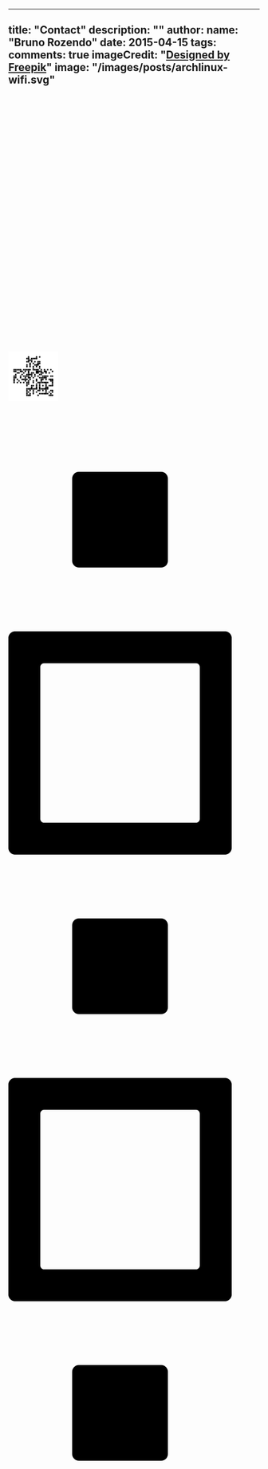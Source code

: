 
---
title: "Contact"
description: ""
author:
  name: "Bruno Rozendo"
date: 2015-04-15
tags:
comments: true
imageCredit: "<a href='http://www.freepik.com'>Designed by Freepik</a>"
image: "/images/posts/archlinux-wifi.svg"
---
<div style="width:500px">

<svg version="1.0" xmlns="http://www.w3.org/2000/svg" xmlns:xlink="http://www.w3.org/1999/xlink"
	 viewBox="0 0 100 100" enable-background="new 0 0 100 100" xml:space="preserve">
	
<svg xmlns="http://www.w3.org/2000/svg" xmlns:xlink="http://www.w3.org/1999/xlink" version="1.1" width="100" height="100" viewBox="0 0 2000 2000" x="0" y="0" shape-rendering="crispEdges"><defs/><rect x="0" y="0" width="2000" height="2000" fill="#ffffff"/><svg viewBox="0 0 4 4" x="712" y="200" width="64" height="64" shape-rendering="auto"><path fill="#000000" d="M4,4V2.5A1.5,1.5,0,0,1,2.5,4"/></svg><svg viewBox="0 0 4 4" x="776" y="200" width="64" height="64" shape-rendering="auto"><path fill="#000000" d="M2.5,0h-1A1.5,1.5,0,0,0,0,1.5V4H4V1.5A1.5,1.5,0,0,0,2.5,0Z"/></svg><svg viewBox="0 0 4 4" x="1032" y="200" width="64" height="64" shape-rendering="auto"><path fill="#000000" d="M4,4V2.5A1.5,1.5,0,0,1,2.5,4"/></svg><svg viewBox="0 0 4 4" x="1096" y="200" width="64" height="64" shape-rendering="auto"><path fill="#000000" d="M2.5,0h-1A1.5,1.5,0,0,0,0,1.5V4H4V1.5A1.5,1.5,0,0,0,2.5,0Z"/></svg><svg viewBox="0 0 4 4" x="1224" y="200" width="64" height="64" shape-rendering="auto"><rect fill="#000000" width="4" height="4" rx="1.5"/></svg><svg viewBox="0 0 4 4" x="712" y="264" width="64" height="64" shape-rendering="auto"><path fill="#000000" d="M0,1.5v1A1.5,1.5,0,0,0,1.5,4H4V0H1.5A1.5,1.5,0,0,0,0,1.5Z"/></svg><svg viewBox="0 0 4 4" x="776" y="264" width="64" height="64" shape-rendering="auto"><rect fill="#000000" width="4" height="4"/></svg><svg viewBox="0 0 4 4" x="840" y="264" width="64" height="64" shape-rendering="auto"><path fill="#000000" d="M4,4V2.5A1.5,1.5,0,0,1,2.5,4"/></svg><svg viewBox="0 0 4 4" x="840" y="264" width="64" height="64" shape-rendering="auto"><path fill="#000000" d="M1.5,4A1.5,1.5,0,0,1,0,2.5V4"/></svg><svg viewBox="0 0 4 4" x="904" y="264" width="64" height="64" shape-rendering="auto"><path fill="#000000" d="M4,0H1.5A1.5,1.5,0,0,0,0,1.5V4H4Z"/></svg><svg viewBox="0 0 4 4" x="968" y="264" width="64" height="64" shape-rendering="auto"><rect fill="#000000" width="4" height="4"/></svg><svg viewBox="0 0 4 4" x="1032" y="264" width="64" height="64" shape-rendering="auto"><rect fill="#000000" width="4" height="4"/></svg><svg viewBox="0 0 4 4" x="1096" y="264" width="64" height="64" shape-rendering="auto"><path fill="#000000" d="M2.5,4H0V0H4V2.5A1.5,1.5,0,0,1,2.5,4Z"/></svg><svg viewBox="0 0 4 4" x="712" y="328" width="64" height="64" shape-rendering="auto"><path fill="#000000" d="M2.5,0A1.5,1.5,0,0,1,4,1.5V0"/></svg><svg viewBox="0 0 4 4" x="712" y="328" width="64" height="64" shape-rendering="auto"><path fill="#000000" d="M4,4V2.5A1.5,1.5,0,0,1,2.5,4"/></svg><svg viewBox="0 0 4 4" x="776" y="328" width="64" height="64" shape-rendering="auto"><rect fill="#000000" width="4" height="4"/></svg><svg viewBox="0 0 4 4" x="840" y="328" width="64" height="64" shape-rendering="auto"><rect fill="#000000" width="4" height="4"/></svg><svg viewBox="0 0 4 4" x="904" y="328" width="64" height="64" shape-rendering="auto"><rect fill="#000000" width="4" height="4"/></svg><svg viewBox="0 0 4 4" x="968" y="328" width="64" height="64" shape-rendering="auto"><path fill="#000000" d="M0,0V1.5A1.5,1.5,0,0,1,1.5,0"/></svg><svg viewBox="0 0 4 4" x="712" y="392" width="64" height="64" shape-rendering="auto"><path fill="#000000" d="M0,1.5v1A1.5,1.5,0,0,0,1.5,4H4V0H1.5A1.5,1.5,0,0,0,0,1.5Z"/></svg><svg viewBox="0 0 4 4" x="776" y="392" width="64" height="64" shape-rendering="auto"><path fill="#000000" d="M2.5,4H0V0H4V2.5A1.5,1.5,0,0,1,2.5,4Z"/></svg><svg viewBox="0 0 4 4" x="840" y="392" width="64" height="64" shape-rendering="auto"><path fill="#000000" d="M0,0V1.5A1.5,1.5,0,0,1,1.5,0"/></svg><svg viewBox="0 0 4 4" x="840" y="392" width="64" height="64" shape-rendering="auto"><path fill="#000000" d="M2.5,0A1.5,1.5,0,0,1,4,1.5V0"/></svg><svg viewBox="0 0 4 4" x="904" y="392" width="64" height="64" shape-rendering="auto"><path fill="#000000" d="M0,1.5v1A1.5,1.5,0,0,0,1.5,4h1A1.5,1.5,0,0,0,4,2.5V0H0Z"/></svg><svg viewBox="0 0 4 4" x="1032" y="392" width="64" height="64" shape-rendering="auto"><rect fill="#000000" width="4" height="4" rx="1.5"/></svg><svg viewBox="0 0 4 4" x="1160" y="392" width="64" height="64" shape-rendering="auto"><path fill="#000000" d="M4,0H1.5A1.5,1.5,0,0,0,0,1.5V4H4Z"/></svg><svg viewBox="0 0 4 4" x="1224" y="392" width="64" height="64" shape-rendering="auto"><path fill="#000000" d="M0,0H2.5A1.5,1.5,0,0,1,4,1.5V4H0Z"/></svg><svg viewBox="0 0 4 4" x="840" y="456" width="64" height="64" shape-rendering="auto"><path fill="#000000" d="M2.5,0h-1A1.5,1.5,0,0,0,0,1.5V4H4V1.5A1.5,1.5,0,0,0,2.5,0Z"/></svg><svg viewBox="0 0 4 4" x="968" y="456" width="64" height="64" shape-rendering="auto"><rect fill="#000000" width="4" height="4" rx="1.5"/></svg><svg viewBox="0 0 4 4" x="1096" y="456" width="64" height="64" shape-rendering="auto"><path fill="#000000" d="M4,4V2.5A1.5,1.5,0,0,1,2.5,4"/></svg><svg viewBox="0 0 4 4" x="1160" y="456" width="64" height="64" shape-rendering="auto"><rect fill="#000000" width="4" height="4"/></svg><svg viewBox="0 0 4 4" x="1224" y="456" width="64" height="64" shape-rendering="auto"><path fill="#000000" d="M2.5,4H0V0H4V2.5A1.5,1.5,0,0,1,2.5,4Z"/></svg><svg viewBox="0 0 4 4" x="712" y="520" width="64" height="64" shape-rendering="auto"><path fill="#000000" d="M2.5,0h-1A1.5,1.5,0,0,0,0,1.5V4H4V1.5A1.5,1.5,0,0,0,2.5,0Z"/></svg><svg viewBox="0 0 4 4" x="840" y="520" width="64" height="64" shape-rendering="auto"><rect fill="#000000" width="4" height="4"/></svg><svg viewBox="0 0 4 4" x="1032" y="520" width="64" height="64" shape-rendering="auto"><path fill="#000000" d="M0,1.5v1A1.5,1.5,0,0,0,1.5,4H4V0H1.5A1.5,1.5,0,0,0,0,1.5Z"/></svg><svg viewBox="0 0 4 4" x="1096" y="520" width="64" height="64" shape-rendering="auto"><rect fill="#000000" width="4" height="4"/></svg><svg viewBox="0 0 4 4" x="1160" y="520" width="64" height="64" shape-rendering="auto"><path fill="#000000" d="M2.5,4H0V0H4V2.5A1.5,1.5,0,0,1,2.5,4Z"/></svg><svg viewBox="0 0 4 4" x="1224" y="520" width="64" height="64" shape-rendering="auto"><path fill="#000000" d="M0,0V1.5A1.5,1.5,0,0,1,1.5,0"/></svg><svg viewBox="0 0 4 4" x="712" y="584" width="64" height="64" shape-rendering="auto"><path fill="#000000" d="M0,1.5v1A1.5,1.5,0,0,0,1.5,4h1A1.5,1.5,0,0,0,4,2.5V0H0Z"/></svg><svg viewBox="0 0 4 4" x="840" y="584" width="64" height="64" shape-rendering="auto"><path fill="#000000" d="M0,1.5v1A1.5,1.5,0,0,0,1.5,4h1A1.5,1.5,0,0,0,4,2.5V0H0Z"/></svg><svg viewBox="0 0 4 4" x="968" y="584" width="64" height="64" shape-rendering="auto"><path fill="#000000" d="M2.5,0h-1A1.5,1.5,0,0,0,0,1.5V4H4V1.5A1.5,1.5,0,0,0,2.5,0Z"/></svg><svg viewBox="0 0 4 4" x="1032" y="584" width="64" height="64" shape-rendering="auto"><path fill="#000000" d="M2.5,0A1.5,1.5,0,0,1,4,1.5V0"/></svg><svg viewBox="0 0 4 4" x="1096" y="584" width="64" height="64" shape-rendering="auto"><path fill="#000000" d="M0,1.5v1A1.5,1.5,0,0,0,1.5,4h1A1.5,1.5,0,0,0,4,2.5V0H0Z"/></svg><svg viewBox="0 0 4 4" x="1160" y="584" width="64" height="64" shape-rendering="auto"><path fill="#000000" d="M0,0V1.5A1.5,1.5,0,0,1,1.5,0"/></svg><svg viewBox="0 0 4 4" x="1224" y="584" width="64" height="64" shape-rendering="auto"><path fill="#000000" d="M2.5,0h-1A1.5,1.5,0,0,0,0,1.5V4H4V1.5A1.5,1.5,0,0,0,2.5,0Z"/></svg><svg viewBox="0 0 4 4" x="968" y="648" width="64" height="64" shape-rendering="auto"><rect fill="#000000" width="4" height="4"/></svg><svg viewBox="0 0 4 4" x="1032" y="648" width="64" height="64" shape-rendering="auto"><path fill="#000000" d="M1.5,4A1.5,1.5,0,0,1,0,2.5V4"/></svg><svg viewBox="0 0 4 4" x="1224" y="648" width="64" height="64" shape-rendering="auto"><path fill="#000000" d="M0,1.5v1A1.5,1.5,0,0,0,1.5,4h1A1.5,1.5,0,0,0,4,2.5V0H0Z"/></svg><svg viewBox="0 0 4 4" x="200" y="712" width="64" height="64" shape-rendering="auto"><path fill="#000000" d="M4,0H1.5A1.5,1.5,0,0,0,0,1.5V4H4Z"/></svg><svg viewBox="0 0 4 4" x="264" y="712" width="64" height="64" shape-rendering="auto"><rect fill="#000000" width="4" height="4"/></svg><svg viewBox="0 0 4 4" x="328" y="712" width="64" height="64" shape-rendering="auto"><rect fill="#000000" width="4" height="4"/></svg><svg viewBox="0 0 4 4" x="392" y="712" width="64" height="64" shape-rendering="auto"><rect fill="#000000" width="4" height="4"/></svg><svg viewBox="0 0 4 4" x="456" y="712" width="64" height="64" shape-rendering="auto"><path fill="#000000" d="M0,0H2.5A1.5,1.5,0,0,1,4,1.5V4H0Z"/></svg><svg viewBox="0 0 4 4" x="520" y="712" width="64" height="64" shape-rendering="auto"><path fill="#000000" d="M1.5,4A1.5,1.5,0,0,1,0,2.5V4"/></svg><svg viewBox="0 0 4 4" x="584" y="712" width="64" height="64" shape-rendering="auto"><path fill="#000000" d="M0,1.5v1A1.5,1.5,0,0,0,1.5,4H4V0H1.5A1.5,1.5,0,0,0,0,1.5Z"/></svg><svg viewBox="0 0 4 4" x="648" y="712" width="64" height="64" shape-rendering="auto"><rect fill="#000000" width="4" height="4"/></svg><svg viewBox="0 0 4 4" x="712" y="712" width="64" height="64" shape-rendering="auto"><rect fill="#000000" width="4" height="4"/></svg><svg viewBox="0 0 4 4" x="776" y="712" width="64" height="64" shape-rendering="auto"><rect fill="#000000" width="4" height="4"/></svg><svg viewBox="0 0 4 4" x="840" y="712" width="64" height="64" shape-rendering="auto"><path fill="#000000" d="M4,2.5v-1A1.5,1.5,0,0,0,2.5,0H0V4H2.5A1.5,1.5,0,0,0,4,2.5Z"/></svg><svg viewBox="0 0 4 4" x="968" y="712" width="64" height="64" shape-rendering="auto"><path fill="#000000" d="M1.5,4H4V0H0V2.5A1.5,1.5,0,0,0,1.5,4Z"/></svg><svg viewBox="0 0 4 4" x="1032" y="712" width="64" height="64" shape-rendering="auto"><rect fill="#000000" width="4" height="4"/></svg><svg viewBox="0 0 4 4" x="1096" y="712" width="64" height="64" shape-rendering="auto"><rect fill="#000000" width="4" height="4"/></svg><svg viewBox="0 0 4 4" x="1160" y="712" width="64" height="64" shape-rendering="auto"><path fill="#000000" d="M0,0H2.5A1.5,1.5,0,0,1,4,1.5V4H0Z"/></svg><svg viewBox="0 0 4 4" x="1224" y="712" width="64" height="64" shape-rendering="auto"><path fill="#000000" d="M4,4V2.5A1.5,1.5,0,0,1,2.5,4"/></svg><svg viewBox="0 0 4 4" x="1224" y="712" width="64" height="64" shape-rendering="auto"><path fill="#000000" d="M1.5,4A1.5,1.5,0,0,1,0,2.5V4"/></svg><svg viewBox="0 0 4 4" x="1288" y="712" width="64" height="64" shape-rendering="auto"><path fill="#000000" d="M2.5,0h-1A1.5,1.5,0,0,0,0,1.5V4H4V1.5A1.5,1.5,0,0,0,2.5,0Z"/></svg><svg viewBox="0 0 4 4" x="1416" y="712" width="64" height="64" shape-rendering="auto"><path fill="#000000" d="M2.5,0h-1A1.5,1.5,0,0,0,0,1.5V4H4V1.5A1.5,1.5,0,0,0,2.5,0Z"/></svg><svg viewBox="0 0 4 4" x="1480" y="712" width="64" height="64" shape-rendering="auto"><path fill="#000000" d="M1.5,4A1.5,1.5,0,0,1,0,2.5V4"/></svg><svg viewBox="0 0 4 4" x="1544" y="712" width="64" height="64" shape-rendering="auto"><rect fill="#000000" width="4" height="4" rx="1.5"/></svg><svg viewBox="0 0 4 4" x="1672" y="712" width="64" height="64" shape-rendering="auto"><rect fill="#000000" width="4" height="4" rx="1.5"/></svg><svg viewBox="0 0 4 4" x="200" y="776" width="64" height="64" shape-rendering="auto"><path fill="#000000" d="M1.5,4H4V0H0V2.5A1.5,1.5,0,0,0,1.5,4Z"/></svg><svg viewBox="0 0 4 4" x="264" y="776" width="64" height="64" shape-rendering="auto"><path fill="#000000" d="M2.5,4H0V0H4V2.5A1.5,1.5,0,0,1,2.5,4Z"/></svg><svg viewBox="0 0 4 4" x="328" y="776" width="64" height="64" shape-rendering="auto"><path fill="#000000" d="M0,0V1.5A1.5,1.5,0,0,1,1.5,0"/></svg><svg viewBox="0 0 4 4" x="392" y="776" width="64" height="64" shape-rendering="auto"><path fill="#000000" d="M2.5,0A1.5,1.5,0,0,1,4,1.5V0"/></svg><svg viewBox="0 0 4 4" x="456" y="776" width="64" height="64" shape-rendering="auto"><path fill="#000000" d="M1.5,4H4V0H0V2.5A1.5,1.5,0,0,0,1.5,4Z"/></svg><svg viewBox="0 0 4 4" x="520" y="776" width="64" height="64" shape-rendering="auto"><path fill="#000000" d="M4,2.5v-1A1.5,1.5,0,0,0,2.5,0H0V4H2.5A1.5,1.5,0,0,0,4,2.5Z"/></svg><svg viewBox="0 0 4 4" x="584" y="776" width="64" height="64" shape-rendering="auto"><path fill="#000000" d="M2.5,0A1.5,1.5,0,0,1,4,1.5V0"/></svg><svg viewBox="0 0 4 4" x="648" y="776" width="64" height="64" shape-rendering="auto"><path fill="#000000" d="M0,1.5v1A1.5,1.5,0,0,0,1.5,4h1A1.5,1.5,0,0,0,4,2.5V0H0Z"/></svg><svg viewBox="0 0 4 4" x="712" y="776" width="64" height="64" shape-rendering="auto"><path fill="#000000" d="M0,0V1.5A1.5,1.5,0,0,1,1.5,0"/></svg><svg viewBox="0 0 4 4" x="712" y="776" width="64" height="64" shape-rendering="auto"><path fill="#000000" d="M2.5,0A1.5,1.5,0,0,1,4,1.5V0"/></svg><svg viewBox="0 0 4 4" x="776" y="776" width="64" height="64" shape-rendering="auto"><rect fill="#000000" width="4" height="4"/></svg><svg viewBox="0 0 4 4" x="840" y="776" width="64" height="64" shape-rendering="auto"><path fill="#000000" d="M0,0V1.5A1.5,1.5,0,0,1,1.5,0"/></svg><svg viewBox="0 0 4 4" x="1032" y="776" width="64" height="64" shape-rendering="auto"><path fill="#000000" d="M2.5,0A1.5,1.5,0,0,1,4,1.5V0"/></svg><svg viewBox="0 0 4 4" x="1096" y="776" width="64" height="64" shape-rendering="auto"><rect fill="#000000" width="4" height="4"/></svg><svg viewBox="0 0 4 4" x="1160" y="776" width="64" height="64" shape-rendering="auto"><rect fill="#000000" width="4" height="4"/></svg><svg viewBox="0 0 4 4" x="1224" y="776" width="64" height="64" shape-rendering="auto"><rect fill="#000000" width="4" height="4"/></svg><svg viewBox="0 0 4 4" x="1288" y="776" width="64" height="64" shape-rendering="auto"><rect fill="#000000" width="4" height="4"/></svg><svg viewBox="0 0 4 4" x="1352" y="776" width="64" height="64" shape-rendering="auto"><path fill="#000000" d="M1.5,4A1.5,1.5,0,0,1,0,2.5V4"/></svg><svg viewBox="0 0 4 4" x="1416" y="776" width="64" height="64" shape-rendering="auto"><path fill="#000000" d="M1.5,4H4V0H0V2.5A1.5,1.5,0,0,0,1.5,4Z"/></svg><svg viewBox="0 0 4 4" x="1480" y="776" width="64" height="64" shape-rendering="auto"><path fill="#000000" d="M0,0H2.5A1.5,1.5,0,0,1,4,1.5V4H0Z"/></svg><svg viewBox="0 0 4 4" x="1736" y="776" width="64" height="64" shape-rendering="auto"><rect fill="#000000" width="4" height="4" rx="1.5"/></svg><svg viewBox="0 0 4 4" x="328" y="840" width="64" height="64" shape-rendering="auto"><path fill="#000000" d="M0,1.5v1A1.5,1.5,0,0,0,1.5,4H4V0H1.5A1.5,1.5,0,0,0,0,1.5Z"/></svg><svg viewBox="0 0 4 4" x="392" y="840" width="64" height="64" shape-rendering="auto"><path fill="#000000" d="M4,2.5v-1A1.5,1.5,0,0,0,2.5,0H0V4H2.5A1.5,1.5,0,0,0,4,2.5Z"/></svg><svg viewBox="0 0 4 4" x="584" y="840" width="64" height="64" shape-rendering="auto"><rect fill="#000000" width="4" height="4" rx="1.5"/></svg><svg viewBox="0 0 4 4" x="712" y="840" width="64" height="64" shape-rendering="auto"><path fill="#000000" d="M4,4V2.5A1.5,1.5,0,0,1,2.5,4"/></svg><svg viewBox="0 0 4 4" x="776" y="840" width="64" height="64" shape-rendering="auto"><rect fill="#000000" width="4" height="4"/></svg><svg viewBox="0 0 4 4" x="840" y="840" width="64" height="64" shape-rendering="auto"><path fill="#000000" d="M4,4V2.5A1.5,1.5,0,0,1,2.5,4"/></svg><svg viewBox="0 0 4 4" x="840" y="840" width="64" height="64" shape-rendering="auto"><path fill="#000000" d="M1.5,4A1.5,1.5,0,0,1,0,2.5V4"/></svg><svg viewBox="0 0 4 4" x="904" y="840" width="64" height="64" shape-rendering="auto"><path fill="#000000" d="M4,0H1.5A1.5,1.5,0,0,0,0,1.5V4H4Z"/></svg><svg viewBox="0 0 4 4" x="968" y="840" width="64" height="64" shape-rendering="auto"><path fill="#000000" d="M4,2.5v-1A1.5,1.5,0,0,0,2.5,0H0V4H2.5A1.5,1.5,0,0,0,4,2.5Z"/></svg><svg viewBox="0 0 4 4" x="1096" y="840" width="64" height="64" shape-rendering="auto"><path fill="#000000" d="M1.5,4H4V0H0V2.5A1.5,1.5,0,0,0,1.5,4Z"/></svg><svg viewBox="0 0 4 4" x="1160" y="840" width="64" height="64" shape-rendering="auto"><path fill="#000000" d="M2.5,4H0V0H4V2.5A1.5,1.5,0,0,1,2.5,4Z"/></svg><svg viewBox="0 0 4 4" x="1224" y="840" width="64" height="64" shape-rendering="auto"><path fill="#000000" d="M0,0V1.5A1.5,1.5,0,0,1,1.5,0"/></svg><svg viewBox="0 0 4 4" x="1224" y="840" width="64" height="64" shape-rendering="auto"><path fill="#000000" d="M2.5,0A1.5,1.5,0,0,1,4,1.5V0"/></svg><svg viewBox="0 0 4 4" x="1224" y="840" width="64" height="64" shape-rendering="auto"><path fill="#000000" d="M4,4V2.5A1.5,1.5,0,0,1,2.5,4"/></svg><svg viewBox="0 0 4 4" x="1288" y="840" width="64" height="64" shape-rendering="auto"><rect fill="#000000" width="4" height="4"/></svg><svg viewBox="0 0 4 4" x="1352" y="840" width="64" height="64" shape-rendering="auto"><path fill="#000000" d="M4,2.5v-1A1.5,1.5,0,0,0,2.5,0H0V4H2.5A1.5,1.5,0,0,0,4,2.5Z"/></svg><svg viewBox="0 0 4 4" x="1416" y="840" width="64" height="64" shape-rendering="auto"><path fill="#000000" d="M2.5,0A1.5,1.5,0,0,1,4,1.5V0"/></svg><svg viewBox="0 0 4 4" x="1480" y="840" width="64" height="64" shape-rendering="auto"><path fill="#000000" d="M0,1.5v1A1.5,1.5,0,0,0,1.5,4h1A1.5,1.5,0,0,0,4,2.5V0H0Z"/></svg><svg viewBox="0 0 4 4" x="1608" y="840" width="64" height="64" shape-rendering="auto"><rect fill="#000000" width="4" height="4" rx="1.5"/></svg><svg viewBox="0 0 4 4" x="200" y="904" width="64" height="64" shape-rendering="auto"><path fill="#000000" d="M4,4V2.5A1.5,1.5,0,0,1,2.5,4"/></svg><svg viewBox="0 0 4 4" x="264" y="904" width="64" height="64" shape-rendering="auto"><path fill="#000000" d="M2.5,0h-1A1.5,1.5,0,0,0,0,1.5V4H4V1.5A1.5,1.5,0,0,0,2.5,0Z"/></svg><svg viewBox="0 0 4 4" x="520" y="904" width="64" height="64" shape-rendering="auto"><rect fill="#000000" width="4" height="4" rx="1.5"/></svg><svg viewBox="0 0 4 4" x="648" y="904" width="64" height="64" shape-rendering="auto"><path fill="#000000" d="M4,4V2.5A1.5,1.5,0,0,1,2.5,4"/></svg><svg viewBox="0 0 4 4" x="712" y="904" width="64" height="64" shape-rendering="auto"><path fill="#000000" d="M4,0H1.5A1.5,1.5,0,0,0,0,1.5V4H4Z"/></svg><svg viewBox="0 0 4 4" x="776" y="904" width="64" height="64" shape-rendering="auto"><rect fill="#000000" width="4" height="4"/></svg><svg viewBox="0 0 4 4" x="840" y="904" width="64" height="64" shape-rendering="auto"><rect fill="#000000" width="4" height="4"/></svg><svg viewBox="0 0 4 4" x="904" y="904" width="64" height="64" shape-rendering="auto"><rect fill="#000000" width="4" height="4"/></svg><svg viewBox="0 0 4 4" x="968" y="904" width="64" height="64" shape-rendering="auto"><path fill="#000000" d="M0,0V1.5A1.5,1.5,0,0,1,1.5,0"/></svg><svg viewBox="0 0 4 4" x="1032" y="904" width="64" height="64" shape-rendering="auto"><path fill="#000000" d="M2.5,0h-1A1.5,1.5,0,0,0,0,1.5V4H4V1.5A1.5,1.5,0,0,0,2.5,0Z"/></svg><svg viewBox="0 0 4 4" x="1224" y="904" width="64" height="64" shape-rendering="auto"><path fill="#000000" d="M0,1.5v1A1.5,1.5,0,0,0,1.5,4H4V0H1.5A1.5,1.5,0,0,0,0,1.5Z"/></svg><svg viewBox="0 0 4 4" x="1288" y="904" width="64" height="64" shape-rendering="auto"><path fill="#000000" d="M2.5,4H0V0H4V2.5A1.5,1.5,0,0,1,2.5,4Z"/></svg><svg viewBox="0 0 4 4" x="1352" y="904" width="64" height="64" shape-rendering="auto"><path fill="#000000" d="M0,0V1.5A1.5,1.5,0,0,1,1.5,0"/></svg><svg viewBox="0 0 4 4" x="200" y="968" width="64" height="64" shape-rendering="auto"><path fill="#000000" d="M4,0H1.5A1.5,1.5,0,0,0,0,1.5V4H4Z"/></svg><svg viewBox="0 0 4 4" x="264" y="968" width="64" height="64" shape-rendering="auto"><rect fill="#000000" width="4" height="4"/></svg><svg viewBox="0 0 4 4" x="456" y="968" width="64" height="64" shape-rendering="auto"><path fill="#000000" d="M2.5,0h-1A1.5,1.5,0,0,0,0,1.5V4H4V1.5A1.5,1.5,0,0,0,2.5,0Z"/></svg><svg viewBox="0 0 4 4" x="584" y="968" width="64" height="64" shape-rendering="auto"><path fill="#000000" d="M0,1.5v1A1.5,1.5,0,0,0,1.5,4H4V0H1.5A1.5,1.5,0,0,0,0,1.5Z"/></svg><svg viewBox="0 0 4 4" x="648" y="968" width="64" height="64" shape-rendering="auto"><rect fill="#000000" width="4" height="4"/></svg><svg viewBox="0 0 4 4" x="712" y="968" width="64" height="64" shape-rendering="auto"><rect fill="#000000" width="4" height="4"/></svg><svg viewBox="0 0 4 4" x="776" y="968" width="64" height="64" shape-rendering="auto"><rect fill="#000000" width="4" height="4"/></svg><svg viewBox="0 0 4 4" x="840" y="968" width="64" height="64" shape-rendering="auto"><path fill="#000000" d="M0,0V1.5A1.5,1.5,0,0,1,1.5,0"/></svg><svg viewBox="0 0 4 4" x="840" y="968" width="64" height="64" shape-rendering="auto"><path fill="#000000" d="M2.5,0A1.5,1.5,0,0,1,4,1.5V0"/></svg><svg viewBox="0 0 4 4" x="840" y="968" width="64" height="64" shape-rendering="auto"><path fill="#000000" d="M1.5,4A1.5,1.5,0,0,1,0,2.5V4"/></svg><svg viewBox="0 0 4 4" x="904" y="968" width="64" height="64" shape-rendering="auto"><path fill="#000000" d="M0,1.5v1A1.5,1.5,0,0,0,1.5,4h1A1.5,1.5,0,0,0,4,2.5V0H0Z"/></svg><svg viewBox="0 0 4 4" x="1032" y="968" width="64" height="64" shape-rendering="auto"><path fill="#000000" d="M0,1.5v1A1.5,1.5,0,0,0,1.5,4h1A1.5,1.5,0,0,0,4,2.5V0H0Z"/></svg><svg viewBox="0 0 4 4" x="1160" y="968" width="64" height="64" shape-rendering="auto"><rect fill="#000000" width="4" height="4" rx="1.5"/></svg><svg viewBox="0 0 4 4" x="1288" y="968" width="64" height="64" shape-rendering="auto"><path fill="#000000" d="M4,4V2.5A1.5,1.5,0,0,1,2.5,4"/></svg><svg viewBox="0 0 4 4" x="1352" y="968" width="64" height="64" shape-rendering="auto"><path fill="#000000" d="M4,0H1.5A1.5,1.5,0,0,0,0,1.5V4H4Z"/></svg><svg viewBox="0 0 4 4" x="1416" y="968" width="64" height="64" shape-rendering="auto"><rect fill="#000000" width="4" height="4"/></svg><svg viewBox="0 0 4 4" x="1480" y="968" width="64" height="64" shape-rendering="auto"><rect fill="#000000" width="4" height="4"/></svg><svg viewBox="0 0 4 4" x="1544" y="968" width="64" height="64" shape-rendering="auto"><path fill="#000000" d="M4,2.5v-1A1.5,1.5,0,0,0,2.5,0H0V4H2.5A1.5,1.5,0,0,0,4,2.5Z"/></svg><svg viewBox="0 0 4 4" x="1672" y="968" width="64" height="64" shape-rendering="auto"><path fill="#000000" d="M0,1.5v1A1.5,1.5,0,0,0,1.5,4H4V0H1.5A1.5,1.5,0,0,0,0,1.5Z"/></svg><svg viewBox="0 0 4 4" x="1736" y="968" width="64" height="64" shape-rendering="auto"><path fill="#000000" d="M4,2.5v-1A1.5,1.5,0,0,0,2.5,0H0V4H2.5A1.5,1.5,0,0,0,4,2.5Z"/></svg><svg viewBox="0 0 4 4" x="200" y="1032" width="64" height="64" shape-rendering="auto"><rect fill="#000000" width="4" height="4"/></svg><svg viewBox="0 0 4 4" x="264" y="1032" width="64" height="64" shape-rendering="auto"><path fill="#000000" d="M2.5,4H0V0H4V2.5A1.5,1.5,0,0,1,2.5,4Z"/></svg><svg viewBox="0 0 4 4" x="456" y="1032" width="64" height="64" shape-rendering="auto"><path fill="#000000" d="M0,1.5v1A1.5,1.5,0,0,0,1.5,4h1A1.5,1.5,0,0,0,4,2.5V0H0Z"/></svg><svg viewBox="0 0 4 4" x="584" y="1032" width="64" height="64" shape-rendering="auto"><path fill="#000000" d="M2.5,0A1.5,1.5,0,0,1,4,1.5V0"/></svg><svg viewBox="0 0 4 4" x="584" y="1032" width="64" height="64" shape-rendering="auto"><path fill="#000000" d="M4,4V2.5A1.5,1.5,0,0,1,2.5,4"/></svg><svg viewBox="0 0 4 4" x="648" y="1032" width="64" height="64" shape-rendering="auto"><rect fill="#000000" width="4" height="4"/></svg><svg viewBox="0 0 4 4" x="712" y="1032" width="64" height="64" shape-rendering="auto"><path fill="#000000" d="M0,0V1.5A1.5,1.5,0,0,1,1.5,0"/></svg><svg viewBox="0 0 4 4" x="712" y="1032" width="64" height="64" shape-rendering="auto"><path fill="#000000" d="M2.5,0A1.5,1.5,0,0,1,4,1.5V0"/></svg><svg viewBox="0 0 4 4" x="712" y="1032" width="64" height="64" shape-rendering="auto"><path fill="#000000" d="M1.5,4A1.5,1.5,0,0,1,0,2.5V4"/></svg><svg viewBox="0 0 4 4" x="776" y="1032" width="64" height="64" shape-rendering="auto"><path fill="#000000" d="M1.5,4H4V0H0V2.5A1.5,1.5,0,0,0,1.5,4Z"/></svg><svg viewBox="0 0 4 4" x="840" y="1032" width="64" height="64" shape-rendering="auto"><path fill="#000000" d="M0,0H2.5A1.5,1.5,0,0,1,4,1.5V4H0Z"/></svg><svg viewBox="0 0 4 4" x="968" y="1032" width="64" height="64" shape-rendering="auto"><rect fill="#000000" width="4" height="4" rx="1.5"/></svg><svg viewBox="0 0 4 4" x="1224" y="1032" width="64" height="64" shape-rendering="auto"><path fill="#000000" d="M0,1.5v1A1.5,1.5,0,0,0,1.5,4H4V0H1.5A1.5,1.5,0,0,0,0,1.5Z"/></svg><svg viewBox="0 0 4 4" x="1288" y="1032" width="64" height="64" shape-rendering="auto"><rect fill="#000000" width="4" height="4"/></svg><svg viewBox="0 0 4 4" x="1352" y="1032" width="64" height="64" shape-rendering="auto"><rect fill="#000000" width="4" height="4"/></svg><svg viewBox="0 0 4 4" x="1416" y="1032" width="64" height="64" shape-rendering="auto"><rect fill="#000000" width="4" height="4"/></svg><svg viewBox="0 0 4 4" x="1480" y="1032" width="64" height="64" shape-rendering="auto"><rect fill="#000000" width="4" height="4"/></svg><svg viewBox="0 0 4 4" x="1544" y="1032" width="64" height="64" shape-rendering="auto"><path fill="#000000" d="M0,0V1.5A1.5,1.5,0,0,1,1.5,0"/></svg><svg viewBox="0 0 4 4" x="200" y="1096" width="64" height="64" shape-rendering="auto"><rect fill="#000000" width="4" height="4"/></svg><svg viewBox="0 0 4 4" x="264" y="1096" width="64" height="64" shape-rendering="auto"><path fill="#000000" d="M0,0V1.5A1.5,1.5,0,0,1,1.5,0"/></svg><svg viewBox="0 0 4 4" x="328" y="1096" width="64" height="64" shape-rendering="auto"><rect fill="#000000" width="4" height="4" rx="1.5"/></svg><svg viewBox="0 0 4 4" x="520" y="1096" width="64" height="64" shape-rendering="auto"><path fill="#000000" d="M0,1.5v1A1.5,1.5,0,0,0,1.5,4H4V0H1.5A1.5,1.5,0,0,0,0,1.5Z"/></svg><svg viewBox="0 0 4 4" x="584" y="1096" width="64" height="64" shape-rendering="auto"><rect fill="#000000" width="4" height="4"/></svg><svg viewBox="0 0 4 4" x="648" y="1096" width="64" height="64" shape-rendering="auto"><rect fill="#000000" width="4" height="4"/></svg><svg viewBox="0 0 4 4" x="712" y="1096" width="64" height="64" shape-rendering="auto"><path fill="#000000" d="M4,2.5v-1A1.5,1.5,0,0,0,2.5,0H0V4H2.5A1.5,1.5,0,0,0,4,2.5Z"/></svg><svg viewBox="0 0 4 4" x="776" y="1096" width="64" height="64" shape-rendering="auto"><path fill="#000000" d="M2.5,0A1.5,1.5,0,0,1,4,1.5V0"/></svg><svg viewBox="0 0 4 4" x="840" y="1096" width="64" height="64" shape-rendering="auto"><path fill="#000000" d="M0,1.5v1A1.5,1.5,0,0,0,1.5,4h1A1.5,1.5,0,0,0,4,2.5V0H0Z"/></svg><svg viewBox="0 0 4 4" x="1096" y="1096" width="64" height="64" shape-rendering="auto"><path fill="#000000" d="M2.5,0h-1A1.5,1.5,0,0,0,0,1.5V4H4V1.5A1.5,1.5,0,0,0,2.5,0Z"/></svg><svg viewBox="0 0 4 4" x="1224" y="1096" width="64" height="64" shape-rendering="auto"><path fill="#000000" d="M2.5,0A1.5,1.5,0,0,1,4,1.5V0"/></svg><svg viewBox="0 0 4 4" x="1288" y="1096" width="64" height="64" shape-rendering="auto"><rect fill="#000000" width="4" height="4"/></svg><svg viewBox="0 0 4 4" x="1352" y="1096" width="64" height="64" shape-rendering="auto"><path fill="#000000" d="M2.5,4H0V0H4V2.5A1.5,1.5,0,0,1,2.5,4Z"/></svg><svg viewBox="0 0 4 4" x="1416" y="1096" width="64" height="64" shape-rendering="auto"><path fill="#000000" d="M0,0V1.5A1.5,1.5,0,0,1,1.5,0"/></svg><svg viewBox="0 0 4 4" x="1416" y="1096" width="64" height="64" shape-rendering="auto"><path fill="#000000" d="M2.5,0A1.5,1.5,0,0,1,4,1.5V0"/></svg><svg viewBox="0 0 4 4" x="1480" y="1096" width="64" height="64" shape-rendering="auto"><path fill="#000000" d="M0,1.5v1A1.5,1.5,0,0,0,1.5,4h1A1.5,1.5,0,0,0,4,2.5V0H0Z"/></svg><svg viewBox="0 0 4 4" x="1608" y="1096" width="64" height="64" shape-rendering="auto"><path fill="#000000" d="M0,1.5v1A1.5,1.5,0,0,0,1.5,4H4V0H1.5A1.5,1.5,0,0,0,0,1.5Z"/></svg><svg viewBox="0 0 4 4" x="1672" y="1096" width="64" height="64" shape-rendering="auto"><rect fill="#000000" width="4" height="4"/></svg><svg viewBox="0 0 4 4" x="1736" y="1096" width="64" height="64" shape-rendering="auto"><path fill="#000000" d="M0,0H2.5A1.5,1.5,0,0,1,4,1.5V4H0Z"/></svg><svg viewBox="0 0 4 4" x="200" y="1160" width="64" height="64" shape-rendering="auto"><rect fill="#000000" width="4" height="4"/></svg><svg viewBox="0 0 4 4" x="392" y="1160" width="64" height="64" shape-rendering="auto"><rect fill="#000000" width="4" height="4" rx="1.5"/></svg><svg viewBox="0 0 4 4" x="584" y="1160" width="64" height="64" shape-rendering="auto"><path fill="#000000" d="M2.5,0A1.5,1.5,0,0,1,4,1.5V0"/></svg><svg viewBox="0 0 4 4" x="648" y="1160" width="64" height="64" shape-rendering="auto"><path fill="#000000" d="M0,1.5v1A1.5,1.5,0,0,0,1.5,4h1A1.5,1.5,0,0,0,4,2.5V0H0Z"/></svg><svg viewBox="0 0 4 4" x="712" y="1160" width="64" height="64" shape-rendering="auto"><path fill="#000000" d="M0,0V1.5A1.5,1.5,0,0,1,1.5,0"/></svg><svg viewBox="0 0 4 4" x="712" y="1160" width="64" height="64" shape-rendering="auto"><path fill="#000000" d="M4,4V2.5A1.5,1.5,0,0,1,2.5,4"/></svg><svg viewBox="0 0 4 4" x="776" y="1160" width="64" height="64" shape-rendering="auto"><path fill="#000000" d="M2.5,0h-1A1.5,1.5,0,0,0,0,1.5V4H4V1.5A1.5,1.5,0,0,0,2.5,0Z"/></svg><svg viewBox="0 0 4 4" x="968" y="1160" width="64" height="64" shape-rendering="auto"><path fill="#000000" d="M2.5,0h-1A1.5,1.5,0,0,0,0,1.5V4H4V1.5A1.5,1.5,0,0,0,2.5,0Z"/></svg><svg viewBox="0 0 4 4" x="1096" y="1160" width="64" height="64" shape-rendering="auto"><path fill="#000000" d="M0,1.5v1A1.5,1.5,0,0,0,1.5,4h1A1.5,1.5,0,0,0,4,2.5V0H0Z"/></svg><svg viewBox="0 0 4 4" x="1224" y="1160" width="64" height="64" shape-rendering="auto"><path fill="#000000" d="M4,4V2.5A1.5,1.5,0,0,1,2.5,4"/></svg><svg viewBox="0 0 4 4" x="1288" y="1160" width="64" height="64" shape-rendering="auto"><rect fill="#000000" width="4" height="4"/></svg><svg viewBox="0 0 4 4" x="1352" y="1160" width="64" height="64" shape-rendering="auto"><path fill="#000000" d="M0,0V1.5A1.5,1.5,0,0,1,1.5,0"/></svg><svg viewBox="0 0 4 4" x="1352" y="1160" width="64" height="64" shape-rendering="auto"><path fill="#000000" d="M1.5,4A1.5,1.5,0,0,1,0,2.5V4"/></svg><svg viewBox="0 0 4 4" x="1608" y="1160" width="64" height="64" shape-rendering="auto"><path fill="#000000" d="M2.5,0A1.5,1.5,0,0,1,4,1.5V0"/></svg><svg viewBox="0 0 4 4" x="1672" y="1160" width="64" height="64" shape-rendering="auto"><path fill="#000000" d="M1.5,4H4V0H0V2.5A1.5,1.5,0,0,0,1.5,4Z"/></svg><svg viewBox="0 0 4 4" x="1736" y="1160" width="64" height="64" shape-rendering="auto"><rect fill="#000000" width="4" height="4"/></svg><svg viewBox="0 0 4 4" x="200" y="1224" width="64" height="64" shape-rendering="auto"><path fill="#000000" d="M0,1.5v1A1.5,1.5,0,0,0,1.5,4h1A1.5,1.5,0,0,0,4,2.5V0H0Z"/></svg><svg viewBox="0 0 4 4" x="328" y="1224" width="64" height="64" shape-rendering="auto"><rect fill="#000000" width="4" height="4" rx="1.5"/></svg><svg viewBox="0 0 4 4" x="456" y="1224" width="64" height="64" shape-rendering="auto"><rect fill="#000000" width="4" height="4" rx="1.5"/></svg><svg viewBox="0 0 4 4" x="584" y="1224" width="64" height="64" shape-rendering="auto"><rect fill="#000000" width="4" height="4" rx="1.5"/></svg><svg viewBox="0 0 4 4" x="712" y="1224" width="64" height="64" shape-rendering="auto"><path fill="#000000" d="M4,0H1.5A1.5,1.5,0,0,0,0,1.5V4H4Z"/></svg><svg viewBox="0 0 4 4" x="776" y="1224" width="64" height="64" shape-rendering="auto"><rect fill="#000000" width="4" height="4"/></svg><svg viewBox="0 0 4 4" x="968" y="1224" width="64" height="64" shape-rendering="auto"><path fill="#000000" d="M0,1.5v1A1.5,1.5,0,0,0,1.5,4h1A1.5,1.5,0,0,0,4,2.5V0H0Z"/></svg><svg viewBox="0 0 4 4" x="1160" y="1224" width="64" height="64" shape-rendering="auto"><path fill="#000000" d="M0,1.5v1A1.5,1.5,0,0,0,1.5,4H4V0H1.5A1.5,1.5,0,0,0,0,1.5Z"/></svg><svg viewBox="0 0 4 4" x="1224" y="1224" width="64" height="64" shape-rendering="auto"><rect fill="#000000" width="4" height="4"/></svg><svg viewBox="0 0 4 4" x="1288" y="1224" width="64" height="64" shape-rendering="auto"><rect fill="#000000" width="4" height="4"/></svg><svg viewBox="0 0 4 4" x="1352" y="1224" width="64" height="64" shape-rendering="auto"><rect fill="#000000" width="4" height="4"/></svg><svg viewBox="0 0 4 4" x="1416" y="1224" width="64" height="64" shape-rendering="auto"><rect fill="#000000" width="4" height="4"/></svg><svg viewBox="0 0 4 4" x="1480" y="1224" width="64" height="64" shape-rendering="auto"><rect fill="#000000" width="4" height="4"/></svg><svg viewBox="0 0 4 4" x="1544" y="1224" width="64" height="64" shape-rendering="auto"><path fill="#000000" d="M4,2.5v-1A1.5,1.5,0,0,0,2.5,0H0V4H2.5A1.5,1.5,0,0,0,4,2.5Z"/></svg><svg viewBox="0 0 4 4" x="1672" y="1224" width="64" height="64" shape-rendering="auto"><path fill="#000000" d="M2.5,0A1.5,1.5,0,0,1,4,1.5V0"/></svg><svg viewBox="0 0 4 4" x="1736" y="1224" width="64" height="64" shape-rendering="auto"><rect fill="#000000" width="4" height="4"/></svg><svg viewBox="0 0 4 4" x="712" y="1288" width="64" height="64" shape-rendering="auto"><rect fill="#000000" width="4" height="4"/></svg><svg viewBox="0 0 4 4" x="776" y="1288" width="64" height="64" shape-rendering="auto"><path fill="#000000" d="M2.5,4H0V0H4V2.5A1.5,1.5,0,0,1,2.5,4Z"/></svg><svg viewBox="0 0 4 4" x="1096" y="1288" width="64" height="64" shape-rendering="auto"><path fill="#000000" d="M2.5,0h-1A1.5,1.5,0,0,0,0,1.5V4H4V1.5A1.5,1.5,0,0,0,2.5,0Z"/></svg><svg viewBox="0 0 4 4" x="1160" y="1288" width="64" height="64" shape-rendering="auto"><path fill="#000000" d="M2.5,0A1.5,1.5,0,0,1,4,1.5V0"/></svg><svg viewBox="0 0 4 4" x="1224" y="1288" width="64" height="64" shape-rendering="auto"><rect fill="#000000" width="4" height="4"/></svg><svg viewBox="0 0 4 4" x="1288" y="1288" width="64" height="64" shape-rendering="auto"><path fill="#000000" d="M0,0V1.5A1.5,1.5,0,0,1,1.5,0"/></svg><svg viewBox="0 0 4 4" x="1416" y="1288" width="64" height="64" shape-rendering="auto"><path fill="#000000" d="M2.5,0A1.5,1.5,0,0,1,4,1.5V0"/></svg><svg viewBox="0 0 4 4" x="1480" y="1288" width="64" height="64" shape-rendering="auto"><rect fill="#000000" width="4" height="4"/></svg><svg viewBox="0 0 4 4" x="1544" y="1288" width="64" height="64" shape-rendering="auto"><path fill="#000000" d="M0,0V1.5A1.5,1.5,0,0,1,1.5,0"/></svg><svg viewBox="0 0 4 4" x="1672" y="1288" width="64" height="64" shape-rendering="auto"><path fill="#000000" d="M4,4V2.5A1.5,1.5,0,0,1,2.5,4"/></svg><svg viewBox="0 0 4 4" x="1736" y="1288" width="64" height="64" shape-rendering="auto"><rect fill="#000000" width="4" height="4"/></svg><svg viewBox="0 0 4 4" x="712" y="1352" width="64" height="64" shape-rendering="auto"><path fill="#000000" d="M0,1.5v1A1.5,1.5,0,0,0,1.5,4h1A1.5,1.5,0,0,0,4,2.5V0H0Z"/></svg><svg viewBox="0 0 4 4" x="776" y="1352" width="64" height="64" shape-rendering="auto"><path fill="#000000" d="M0,0V1.5A1.5,1.5,0,0,1,1.5,0"/></svg><svg viewBox="0 0 4 4" x="904" y="1352" width="64" height="64" shape-rendering="auto"><path fill="#000000" d="M4,0H1.5A1.5,1.5,0,0,0,0,1.5V4H4Z"/></svg><svg viewBox="0 0 4 4" x="968" y="1352" width="64" height="64" shape-rendering="auto"><path fill="#000000" d="M4,2.5v-1A1.5,1.5,0,0,0,2.5,0H0V4H2.5A1.5,1.5,0,0,0,4,2.5Z"/></svg><svg viewBox="0 0 4 4" x="1096" y="1352" width="64" height="64" shape-rendering="auto"><rect fill="#000000" width="4" height="4"/></svg><svg viewBox="0 0 4 4" x="1224" y="1352" width="64" height="64" shape-rendering="auto"><rect fill="#000000" width="4" height="4"/></svg><svg viewBox="0 0 4 4" x="1352" y="1352" width="64" height="64" shape-rendering="auto"><rect fill="#000000" width="4" height="4" rx="1.5"/></svg><svg viewBox="0 0 4 4" x="1480" y="1352" width="64" height="64" shape-rendering="auto"><rect fill="#000000" width="4" height="4"/></svg><svg viewBox="0 0 4 4" x="1544" y="1352" width="64" height="64" shape-rendering="auto"><path fill="#000000" d="M1.5,4A1.5,1.5,0,0,1,0,2.5V4"/></svg><svg viewBox="0 0 4 4" x="1608" y="1352" width="64" height="64" shape-rendering="auto"><path fill="#000000" d="M0,1.5v1A1.5,1.5,0,0,0,1.5,4H4V0H1.5A1.5,1.5,0,0,0,0,1.5Z"/></svg><svg viewBox="0 0 4 4" x="1672" y="1352" width="64" height="64" shape-rendering="auto"><rect fill="#000000" width="4" height="4"/></svg><svg viewBox="0 0 4 4" x="1736" y="1352" width="64" height="64" shape-rendering="auto"><path fill="#000000" d="M2.5,4H0V0H4V2.5A1.5,1.5,0,0,1,2.5,4Z"/></svg><svg viewBox="0 0 4 4" x="840" y="1416" width="64" height="64" shape-rendering="auto"><path fill="#000000" d="M4,4V2.5A1.5,1.5,0,0,1,2.5,4"/></svg><svg viewBox="0 0 4 4" x="904" y="1416" width="64" height="64" shape-rendering="auto"><rect fill="#000000" width="4" height="4"/></svg><svg viewBox="0 0 4 4" x="968" y="1416" width="64" height="64" shape-rendering="auto"><path fill="#000000" d="M0,0V1.5A1.5,1.5,0,0,1,1.5,0"/></svg><svg viewBox="0 0 4 4" x="968" y="1416" width="64" height="64" shape-rendering="auto"><path fill="#000000" d="M1.5,4A1.5,1.5,0,0,1,0,2.5V4"/></svg><svg viewBox="0 0 4 4" x="1032" y="1416" width="64" height="64" shape-rendering="auto"><path fill="#000000" d="M4,4V2.5A1.5,1.5,0,0,1,2.5,4"/></svg><svg viewBox="0 0 4 4" x="1096" y="1416" width="64" height="64" shape-rendering="auto"><rect fill="#000000" width="4" height="4"/></svg><svg viewBox="0 0 4 4" x="1224" y="1416" width="64" height="64" shape-rendering="auto"><rect fill="#000000" width="4" height="4"/></svg><svg viewBox="0 0 4 4" x="1288" y="1416" width="64" height="64" shape-rendering="auto"><path fill="#000000" d="M1.5,4A1.5,1.5,0,0,1,0,2.5V4"/></svg><svg viewBox="0 0 4 4" x="1416" y="1416" width="64" height="64" shape-rendering="auto"><path fill="#000000" d="M4,4V2.5A1.5,1.5,0,0,1,2.5,4"/></svg><svg viewBox="0 0 4 4" x="1480" y="1416" width="64" height="64" shape-rendering="auto"><rect fill="#000000" width="4" height="4"/></svg><svg viewBox="0 0 4 4" x="1544" y="1416" width="64" height="64" shape-rendering="auto"><path fill="#000000" d="M0,0H2.5A1.5,1.5,0,0,1,4,1.5V4H0Z"/></svg><svg viewBox="0 0 4 4" x="712" y="1480" width="64" height="64" shape-rendering="auto"><path fill="#000000" d="M4,0H1.5A1.5,1.5,0,0,0,0,1.5V4H4Z"/></svg><svg viewBox="0 0 4 4" x="776" y="1480" width="64" height="64" shape-rendering="auto"><rect fill="#000000" width="4" height="4"/></svg><svg viewBox="0 0 4 4" x="840" y="1480" width="64" height="64" shape-rendering="auto"><rect fill="#000000" width="4" height="4"/></svg><svg viewBox="0 0 4 4" x="904" y="1480" width="64" height="64" shape-rendering="auto"><rect fill="#000000" width="4" height="4"/></svg><svg viewBox="0 0 4 4" x="968" y="1480" width="64" height="64" shape-rendering="auto"><rect fill="#000000" width="4" height="4"/></svg><svg viewBox="0 0 4 4" x="1032" y="1480" width="64" height="64" shape-rendering="auto"><rect fill="#000000" width="4" height="4"/></svg><svg viewBox="0 0 4 4" x="1096" y="1480" width="64" height="64" shape-rendering="auto"><path fill="#000000" d="M2.5,4H0V0H4V2.5A1.5,1.5,0,0,1,2.5,4Z"/></svg><svg viewBox="0 0 4 4" x="1160" y="1480" width="64" height="64" shape-rendering="auto"><path fill="#000000" d="M4,4V2.5A1.5,1.5,0,0,1,2.5,4"/></svg><svg viewBox="0 0 4 4" x="1224" y="1480" width="64" height="64" shape-rendering="auto"><rect fill="#000000" width="4" height="4"/></svg><svg viewBox="0 0 4 4" x="1288" y="1480" width="64" height="64" shape-rendering="auto"><rect fill="#000000" width="4" height="4"/></svg><svg viewBox="0 0 4 4" x="1352" y="1480" width="64" height="64" shape-rendering="auto"><rect fill="#000000" width="4" height="4"/></svg><svg viewBox="0 0 4 4" x="1416" y="1480" width="64" height="64" shape-rendering="auto"><rect fill="#000000" width="4" height="4"/></svg><svg viewBox="0 0 4 4" x="1480" y="1480" width="64" height="64" shape-rendering="auto"><rect fill="#000000" width="4" height="4"/></svg><svg viewBox="0 0 4 4" x="1544" y="1480" width="64" height="64" shape-rendering="auto"><path fill="#000000" d="M2.5,4H0V0H4V2.5A1.5,1.5,0,0,1,2.5,4Z"/></svg><svg viewBox="0 0 4 4" x="712" y="1544" width="64" height="64" shape-rendering="auto"><rect fill="#000000" width="4" height="4"/></svg><svg viewBox="0 0 4 4" x="776" y="1544" width="64" height="64" shape-rendering="auto"><path fill="#000000" d="M0,0V1.5A1.5,1.5,0,0,1,1.5,0"/></svg><svg viewBox="0 0 4 4" x="776" y="1544" width="64" height="64" shape-rendering="auto"><path fill="#000000" d="M2.5,0A1.5,1.5,0,0,1,4,1.5V0"/></svg><svg viewBox="0 0 4 4" x="776" y="1544" width="64" height="64" shape-rendering="auto"><path fill="#000000" d="M1.5,4A1.5,1.5,0,0,1,0,2.5V4"/></svg><svg viewBox="0 0 4 4" x="840" y="1544" width="64" height="64" shape-rendering="auto"><path fill="#000000" d="M0,1.5v1A1.5,1.5,0,0,0,1.5,4h1A1.5,1.5,0,0,0,4,2.5V0H0Z"/></svg><svg viewBox="0 0 4 4" x="904" y="1544" width="64" height="64" shape-rendering="auto"><path fill="#000000" d="M0,0V1.5A1.5,1.5,0,0,1,1.5,0"/></svg><svg viewBox="0 0 4 4" x="904" y="1544" width="64" height="64" shape-rendering="auto"><path fill="#000000" d="M2.5,0A1.5,1.5,0,0,1,4,1.5V0"/></svg><svg viewBox="0 0 4 4" x="968" y="1544" width="64" height="64" shape-rendering="auto"><rect fill="#000000" width="4" height="4"/></svg><svg viewBox="0 0 4 4" x="1032" y="1544" width="64" height="64" shape-rendering="auto"><path fill="#000000" d="M0,0V1.5A1.5,1.5,0,0,1,1.5,0"/></svg><svg viewBox="0 0 4 4" x="1160" y="1544" width="64" height="64" shape-rendering="auto"><path fill="#000000" d="M0,1.5v1A1.5,1.5,0,0,0,1.5,4H4V0H1.5A1.5,1.5,0,0,0,0,1.5Z"/></svg><svg viewBox="0 0 4 4" x="1224" y="1544" width="64" height="64" shape-rendering="auto"><path fill="#000000" d="M2.5,4H0V0H4V2.5A1.5,1.5,0,0,1,2.5,4Z"/></svg><svg viewBox="0 0 4 4" x="1288" y="1544" width="64" height="64" shape-rendering="auto"><path fill="#000000" d="M0,0V1.5A1.5,1.5,0,0,1,1.5,0"/></svg><svg viewBox="0 0 4 4" x="1288" y="1544" width="64" height="64" shape-rendering="auto"><path fill="#000000" d="M2.5,0A1.5,1.5,0,0,1,4,1.5V0"/></svg><svg viewBox="0 0 4 4" x="1352" y="1544" width="64" height="64" shape-rendering="auto"><path fill="#000000" d="M0,1.5v1A1.5,1.5,0,0,0,1.5,4h1A1.5,1.5,0,0,0,4,2.5V0H0Z"/></svg><svg viewBox="0 0 4 4" x="1416" y="1544" width="64" height="64" shape-rendering="auto"><path fill="#000000" d="M0,0V1.5A1.5,1.5,0,0,1,1.5,0"/></svg><svg viewBox="0 0 4 4" x="1416" y="1544" width="64" height="64" shape-rendering="auto"><path fill="#000000" d="M2.5,0A1.5,1.5,0,0,1,4,1.5V0"/></svg><svg viewBox="0 0 4 4" x="1480" y="1544" width="64" height="64" shape-rendering="auto"><rect fill="#000000" width="4" height="4"/></svg><svg viewBox="0 0 4 4" x="1544" y="1544" width="64" height="64" shape-rendering="auto"><path fill="#000000" d="M0,0V1.5A1.5,1.5,0,0,1,1.5,0"/></svg><svg viewBox="0 0 4 4" x="1672" y="1544" width="64" height="64" shape-rendering="auto"><path fill="#000000" d="M0,1.5v1A1.5,1.5,0,0,0,1.5,4H4V0H1.5A1.5,1.5,0,0,0,0,1.5Z"/></svg><svg viewBox="0 0 4 4" x="1736" y="1544" width="64" height="64" shape-rendering="auto"><path fill="#000000" d="M0,0H2.5A1.5,1.5,0,0,1,4,1.5V4H0Z"/></svg><svg viewBox="0 0 4 4" x="712" y="1608" width="64" height="64" shape-rendering="auto"><rect fill="#000000" width="4" height="4"/></svg><svg viewBox="0 0 4 4" x="776" y="1608" width="64" height="64" shape-rendering="auto"><path fill="#000000" d="M4,2.5v-1A1.5,1.5,0,0,0,2.5,0H0V4H2.5A1.5,1.5,0,0,0,4,2.5Z"/></svg><svg viewBox="0 0 4 4" x="968" y="1608" width="64" height="64" shape-rendering="auto"><rect fill="#000000" width="4" height="4"/></svg><svg viewBox="0 0 4 4" x="1096" y="1608" width="64" height="64" shape-rendering="auto"><rect fill="#000000" width="4" height="4" rx="1.5"/></svg><svg viewBox="0 0 4 4" x="1416" y="1608" width="64" height="64" shape-rendering="auto"><path fill="#000000" d="M4,4V2.5A1.5,1.5,0,0,1,2.5,4"/></svg><svg viewBox="0 0 4 4" x="1480" y="1608" width="64" height="64" shape-rendering="auto"><rect fill="#000000" width="4" height="4"/></svg><svg viewBox="0 0 4 4" x="1544" y="1608" width="64" height="64" shape-rendering="auto"><path fill="#000000" d="M1.5,4A1.5,1.5,0,0,1,0,2.5V4"/></svg><svg viewBox="0 0 4 4" x="1608" y="1608" width="64" height="64" shape-rendering="auto"><rect fill="#000000" width="4" height="4" rx="1.5"/></svg><svg viewBox="0 0 4 4" x="1672" y="1608" width="64" height="64" shape-rendering="auto"><path fill="#000000" d="M2.5,0A1.5,1.5,0,0,1,4,1.5V0"/></svg><svg viewBox="0 0 4 4" x="1736" y="1608" width="64" height="64" shape-rendering="auto"><path fill="#000000" d="M0,1.5v1A1.5,1.5,0,0,0,1.5,4h1A1.5,1.5,0,0,0,4,2.5V0H0Z"/></svg><svg viewBox="0 0 4 4" x="712" y="1672" width="64" height="64" shape-rendering="auto"><rect fill="#000000" width="4" height="4"/></svg><svg viewBox="0 0 4 4" x="776" y="1672" width="64" height="64" shape-rendering="auto"><path fill="#000000" d="M0,0V1.5A1.5,1.5,0,0,1,1.5,0"/></svg><svg viewBox="0 0 4 4" x="776" y="1672" width="64" height="64" shape-rendering="auto"><path fill="#000000" d="M4,4V2.5A1.5,1.5,0,0,1,2.5,4"/></svg><svg viewBox="0 0 4 4" x="776" y="1672" width="64" height="64" shape-rendering="auto"><path fill="#000000" d="M1.5,4A1.5,1.5,0,0,1,0,2.5V4"/></svg><svg viewBox="0 0 4 4" x="840" y="1672" width="64" height="64" shape-rendering="auto"><path fill="#000000" d="M2.5,0h-1A1.5,1.5,0,0,0,0,1.5V4H4V1.5A1.5,1.5,0,0,0,2.5,0Z"/></svg><svg viewBox="0 0 4 4" x="968" y="1672" width="64" height="64" shape-rendering="auto"><path fill="#000000" d="M0,1.5v1A1.5,1.5,0,0,0,1.5,4h1A1.5,1.5,0,0,0,4,2.5V0H0Z"/></svg><svg viewBox="0 0 4 4" x="1224" y="1672" width="64" height="64" shape-rendering="auto"><path fill="#000000" d="M0,1.5v1A1.5,1.5,0,0,0,1.5,4H4V0H1.5A1.5,1.5,0,0,0,0,1.5Z"/></svg><svg viewBox="0 0 4 4" x="1288" y="1672" width="64" height="64" shape-rendering="auto"><rect fill="#000000" width="4" height="4"/></svg><svg viewBox="0 0 4 4" x="1352" y="1672" width="64" height="64" shape-rendering="auto"><rect fill="#000000" width="4" height="4"/></svg><svg viewBox="0 0 4 4" x="1416" y="1672" width="64" height="64" shape-rendering="auto"><rect fill="#000000" width="4" height="4"/></svg><svg viewBox="0 0 4 4" x="1480" y="1672" width="64" height="64" shape-rendering="auto"><rect fill="#000000" width="4" height="4"/></svg><svg viewBox="0 0 4 4" x="1544" y="1672" width="64" height="64" shape-rendering="auto"><path fill="#000000" d="M4,2.5v-1A1.5,1.5,0,0,0,2.5,0H0V4H2.5A1.5,1.5,0,0,0,4,2.5Z"/></svg><svg viewBox="0 0 4 4" x="1608" y="1672" width="64" height="64" shape-rendering="auto"><path fill="#000000" d="M4,4V2.5A1.5,1.5,0,0,1,2.5,4"/></svg><svg viewBox="0 0 4 4" x="1672" y="1672" width="64" height="64" shape-rendering="auto"><path fill="#000000" d="M2.5,0h-1A1.5,1.5,0,0,0,0,1.5V4H4V1.5A1.5,1.5,0,0,0,2.5,0Z"/></svg><svg viewBox="0 0 4 4" x="1736" y="1672" width="64" height="64" shape-rendering="auto"><path fill="#000000" d="M1.5,4A1.5,1.5,0,0,1,0,2.5V4"/></svg><svg viewBox="0 0 4 4" x="712" y="1736" width="64" height="64" shape-rendering="auto"><path fill="#000000" d="M1.5,4H4V0H0V2.5A1.5,1.5,0,0,0,1.5,4Z"/></svg><svg viewBox="0 0 4 4" x="776" y="1736" width="64" height="64" shape-rendering="auto"><rect fill="#000000" width="4" height="4"/></svg><svg viewBox="0 0 4 4" x="840" y="1736" width="64" height="64" shape-rendering="auto"><path fill="#000000" d="M2.5,4H0V0H4V2.5A1.5,1.5,0,0,1,2.5,4Z"/></svg><svg viewBox="0 0 4 4" x="1160" y="1736" width="64" height="64" shape-rendering="auto"><rect fill="#000000" width="4" height="4" rx="1.5"/></svg><svg viewBox="0 0 4 4" x="1608" y="1736" width="64" height="64" shape-rendering="auto"><path fill="#000000" d="M0,1.5v1A1.5,1.5,0,0,0,1.5,4H4V0H1.5A1.5,1.5,0,0,0,0,1.5Z"/></svg><svg viewBox="0 0 4 4" x="1672" y="1736" width="64" height="64" shape-rendering="auto"><rect fill="#000000" width="4" height="4"/></svg><svg viewBox="0 0 4 4" x="1736" y="1736" width="64" height="64" shape-rendering="auto"><path fill="#000000" d="M4,2.5v-1A1.5,1.5,0,0,0,2.5,0H0V4H2.5A1.5,1.5,0,0,0,4,2.5Z"/></svg><svg version="1.1" id="Ebene_1" x="200" y="200" viewBox="0 0 700 700" style="enable-background:new 0 0 700 700;" xml:space="preserve" width="448" height="448" shape-rendering="auto">

<path fill="#000000" d="M21.2-0.1C9.5-0.1-0.1,9.5-0.1,21.2v78.8v100v100v100v100v100v78.8c0,11.7,9.5,21.3,21.3,21.3h657.6  c11.7,0,21.3-9.5,21.3-21.3V600V500V400V300V200v-100V21.2c0-11.7-9.5-21.3-21.3-21.3H21.2z M600,200v100v100v100v87.8  c0,6.8-5.5,12.2-12.2,12.2H112.2c-6.8,0-12.2-5.5-12.2-12.2V500V400V300V200v-87.8c0-6.8,5.5-12.2,12.2-12.2h475.6  c6.8,0,12.2,5.5,12.2,12.2V200z"/>
</svg>
<svg version="1.1" id="Ebene_1" x="200" y="200" viewBox="0 0 700 700" style="enable-background:new 0 0 700 700;" xml:space="preserve" width="448" height="448" shape-rendering="auto">

<path fill="#000000" d="M500,400V300v-78.8c0-11.7-9.5-21.3-21.3-21.3H221.2c-11.7,0-21.3,9.5-21.3,21.3V300v100v78.8    c0,11.7,9.5,21.3,21.3,21.3h257.5c11.7,0,21.3-9.5,21.3-21.3V400z"/>
</svg>
<svg version="1.1" id="Ebene_1" x="1352" y="200" viewBox="0 0 700 700" style="enable-background:new 0 0 700 700;" xml:space="preserve" width="448" height="448" shape-rendering="auto">

<path fill="#000000" d="M21.2-0.1C9.5-0.1-0.1,9.5-0.1,21.2v78.8v100v100v100v100v100v78.8c0,11.7,9.5,21.3,21.3,21.3h657.6  c11.7,0,21.3-9.5,21.3-21.3V600V500V400V300V200v-100V21.2c0-11.7-9.5-21.3-21.3-21.3H21.2z M600,200v100v100v100v87.8  c0,6.8-5.5,12.2-12.2,12.2H112.2c-6.8,0-12.2-5.5-12.2-12.2V500V400V300V200v-87.8c0-6.8,5.5-12.2,12.2-12.2h475.6  c6.8,0,12.2,5.5,12.2,12.2V200z"/>
</svg>
<svg version="1.1" id="Ebene_1" x="1352" y="200" viewBox="0 0 700 700" style="enable-background:new 0 0 700 700;" xml:space="preserve" width="448" height="448" shape-rendering="auto">

<path fill="#000000" d="M500,400V300v-78.8c0-11.7-9.5-21.3-21.3-21.3H221.2c-11.7,0-21.3,9.5-21.3,21.3V300v100v78.8    c0,11.7,9.5,21.3,21.3,21.3h257.5c11.7,0,21.3-9.5,21.3-21.3V400z"/>
</svg>
<svg version="1.1" id="Ebene_1" x="200" y="1352" viewBox="0 0 700 700" style="enable-background:new 0 0 700 700;" xml:space="preserve" width="448" height="448" shape-rendering="auto">

<path fill="#000000" d="M21.2-0.1C9.5-0.1-0.1,9.5-0.1,21.2v78.8v100v100v100v100v100v78.8c0,11.7,9.5,21.3,21.3,21.3h657.6  c11.7,0,21.3-9.5,21.3-21.3V600V500V400V300V200v-100V21.2c0-11.7-9.5-21.3-21.3-21.3H21.2z M600,200v100v100v100v87.8  c0,6.8-5.5,12.2-12.2,12.2H112.2c-6.8,0-12.2-5.5-12.2-12.2V500V400V300V200v-87.8c0-6.8,5.5-12.2,12.2-12.2h475.6  c6.8,0,12.2,5.5,12.2,12.2V200z"/>
</svg>
<svg version="1.1" id="Ebene_1" x="200" y="1352" viewBox="0 0 700 700" style="enable-background:new 0 0 700 700;" xml:space="preserve" width="448" height="448" shape-rendering="auto">

<path fill="#000000" d="M500,400V300v-78.8c0-11.7-9.5-21.3-21.3-21.3H221.2c-11.7,0-21.3,9.5-21.3,21.3V300v100v78.8    c0,11.7,9.5,21.3,21.3,21.3h257.5c11.7,0,21.3-9.5,21.3-21.3V400z"/>
</svg>
</svg>

</svg>

</div>




  <script
  type="text/javascript"
  class="encharge-form-embed-script"
  src="https://resources-app.encharge.io/embed-production.min.js"
></script>
<div 
  class="encharge-form-embed" 
  data-encharge-form-id="a903df75-1078-4543-9f52-65bedf5592c4"
></div>
